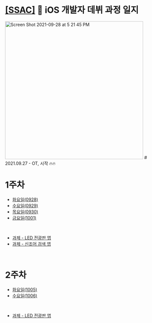 # [[SSAC]](https://ssac.seoul.kr/common/menu/html/900006001001/detail.do) 🌱 iOS 개발자 데뷔 과정 일지

<img width="450" alt="Screen Shot 2021-09-28 at 5 21 45 PM" src="https://user-images.githubusercontent.com/70905219/135050840-7aaf40f5-4c63-4d2b-b38a-7223344ddef4.png">
#
2021.09.27 - OT, 시작 🔥🔥

# 1주차
* [화요일(0928)](https://github.com/Woozzang/ssac-bless-me/blob/master/1주차/화요일_(0928).md)
* [수요일(0929)](https://github.com/Woozzang/ssac-bless-me/blob/master/1주차/수요일_(0929).md)
* [목요일(0930)](https://github.com/Woozzang/ssac-bless-me/blob/master/1주차/목요일_(0930).md)
* [금요일(1001)](https://github.com/Woozzang/ssac-bless-me/blob/master/1주차/금요일_(1001).md)
<br />

* [과제 - LED 전광판 앱](https://github.com/Woozzang/ios-project-ledboard)
* [과제 - 신조어 검색 앱](https://github.com/Woozzang/ios-project-newly_coined_word)

<br />

# 2주차
* [화요일(1005)](https://github.com/Woozzang/ssac-bless-me/blob/master/2주차/화요일_(1005).md)
* [수요일(1006)](https://github.com/Woozzang/ssac-bless-me/blob/master/2주차/수요일_(1006).md)
<br />

* [과제 - LED 전광판 앱](https://github.com/Woozzang/ios-project-ledboard)
